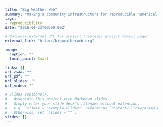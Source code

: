 ```yaml
---
title: "Big Weather Web"
summary: "Making a community infrastructure for reproducible numerical weather prediction."
tags:
- reproducibility
date: "2016-04-23T00:00:00Z"

# Optional external URL for project (replaces project detail page).
external_link: "http://bigweatherweb.org"

image:
  caption: ""
  focal_point: Smart

links: []
url_code: ""
url_pdf: ""
url_slides: ""
url_video: ""

# Slides (optional).
#   Associate this project with Markdown slides.
#   Simply enter your slide deck's filename without extension.
#   E.g. `slides = "example-slides"` references `content/slides/example-slides.md`.
#   Otherwise, set `slides = ""`.
slides: []
---
```

